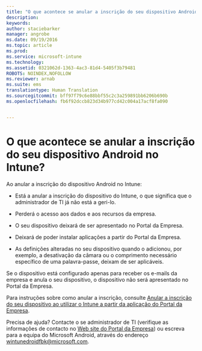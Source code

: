 ```yaml
---
title: "O que acontece se anular a inscrição do seu dispositivo Android no Intune? | Microsoft Intune"
description: 
keywords: 
author: staciebarker
manager: angrobe
ms.date: 09/19/2016
ms.topic: article
ms.prod: 
ms.service: microsoft-intune
ms.technology: 
ms.assetid: 0321062d-1363-4ac3-81d4-5405f3b79481
ROBOTS: NOINDEX,NOFOLLOW
ms.reviewer: arnab
ms.suite: ems
translationtype: Human Translation
ms.sourcegitcommit: bff97f79c6e88bbf55c2c3a259891bb6206b690b
ms.openlocfilehash: fb6f92dccb823d34b977cd42c004a17acf8fa090


---
```



# O que acontece se anular a inscrição do seu dispositivo Android no Intune?

Ao anular a inscrição do dispositivo Android no Intune:

-   Está a anular a inscrição do dispositivo do Intune, o que significa que o administrador de TI já não está a geri-lo.

-   Perderá o acesso aos dados e aos recursos da empresa.

-   O seu dispositivo deixará de ser apresentado no Portal da Empresa.

-   Deixará de poder instalar aplicações a partir do Portal da Empresa.

-   As definições alteradas no seu dispositivo quando o adicionou, por exemplo, a desativação da câmara ou o comprimento necessário específico de uma palavra-passe, deixam de ser aplicáveis.

Se o dispositivo está configurado apenas para receber os e-mails da empresa e anula o seu dispositivo, o dispositivo não será apresentado no Portal da Empresa.

Para instruções sobre como anular a inscrição, consulte [Anular a inscrição do seu dispositivo ao utilizar o Intune a partir da aplicação do Portal da Empresa](unenroll-your-device-from-intune-android.md).

Precisa de ajuda? Contacte o se administrador de TI (verifique as informações de contacto no [Web site do Portal da Empresa](http://portal.manage.microsoft.com)) ou escreva para a equipa do Microsoft Android, através do endereço wintunedroidfbk@microsoft.com.




<!--HONumber=Sep16_HO3-->


